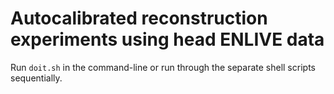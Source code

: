 # Autocalibrated reconstruction experiments using head ENLIVE data

Run `doit.sh` in the command-line or run through the separate shell scripts sequentially.
